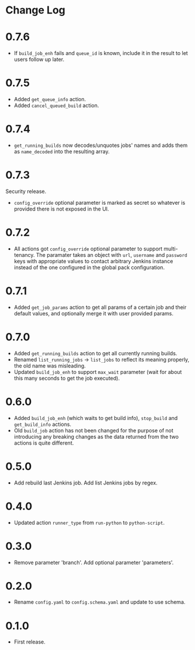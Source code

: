 # Change Log

# 0.7.6

- If `build_job_enh` fails and `queue_id` is known, include it in the result to let users follow up later.

# 0.7.5

- Added `get_queue_info` action.
- Added `cancel_queued_build` action.

# 0.7.4

- `get_running_builds` now decodes/unquotes jobs' names and adds them as `name_decoded` into the resulting array.

# 0.7.3

Security release.
- `config_override` optional parameter is marked as secret so whatever is provided there is not exposed in the UI.

# 0.7.2

- All actions got `config_override` optional parameter to support multi-tenancy. The paramater takes an object with `url`, `username` and `password` keys with appropriate values to contact arbitrary Jenkins instance instead of the one configured in the global pack configuration.

# 0.7.1

- Added `get_job_params` action to get all params of a certain job and their default values, and optionally merge it with user provided params.

# 0.7.0

- Added `get_running_builds` action to get all currently running builds.
- Renamed `list_running_jobs` -> `list_jobs` to reflect its meaning properly, the old name was misleading.
- Updated `build_job_enh` to support `max_wait` parameter (wait for about this many seconds to get the job executed).

# 0.6.0

- Added `build_job_enh` (which waits to get build info), `stop_build` and `get_build_info` actions.
- Old `build_job` action has not been changed for the purpose of not introducing any breaking changes as the data returned from the two actions is quite different.

# 0.5.0

- Add rebuild last Jenkins job. Add list Jenkins jobs by regex.

# 0.4.0

- Updated action `runner_type` from `run-python` to `python-script`.

# 0.3.0

- Remove parameter 'branch'. Add optional parameter 'parameters'.

# 0.2.0

- Rename `config.yaml` to `config.schema.yaml` and update to use schema.

# 0.1.0

- First release.
